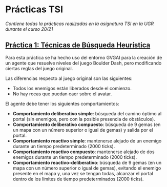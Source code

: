 # Prácticas TSI
*Contiene todas la prácticas realizadas en la asignatura TSI en la UGR durante el curso 20/21*

## [Práctica 1: Técnicas de Búsqueda Heurística](./Practica1)

Para esta práctica se ha hecho uso del entorno GVGAI para la creación de un agente que resuelve niveles del juego Boulder Dash, pero modificando ciertas reglas del juego original.

Las diferencias respecto al juego original son las siguientes:

- Todos los enemigos están liberados desde el comienzo.
- No hay rocas que puedan caer sobre el avatar.

El agente debe tener los siguientes comportamientos:

- **Comportamiento deliberativo simple**: búsqueda del camino óptimo al portal (sin enemigos, pero con la posible presencia de obstáculos).
- **Comportamiento deliberativo compuesto**: búsqueda de 9 gemas (en un mapa con un número superior o igual de gemas) y salida por el portal.
- **Comportamiento reactivo simple**: mantenerse alejado de un enemigo durante un tiempo predeterminado (2000 ticks).
- **Comportamiento reactivo compuesto**: mantenerse alejado de dos enemigos durante un tiempo predeterminado (2000 ticks).
- **Comportamiento reactivo-deliberativo**: búsqueda de 9 gemas (en un mapa con un número superior o igual de gemas), evitando el enemigo presente en el mapa y, una vez se tengan todas, alcanzar el portal dentro de los límites de tiempo predeterminados (2000 ticks).

##
